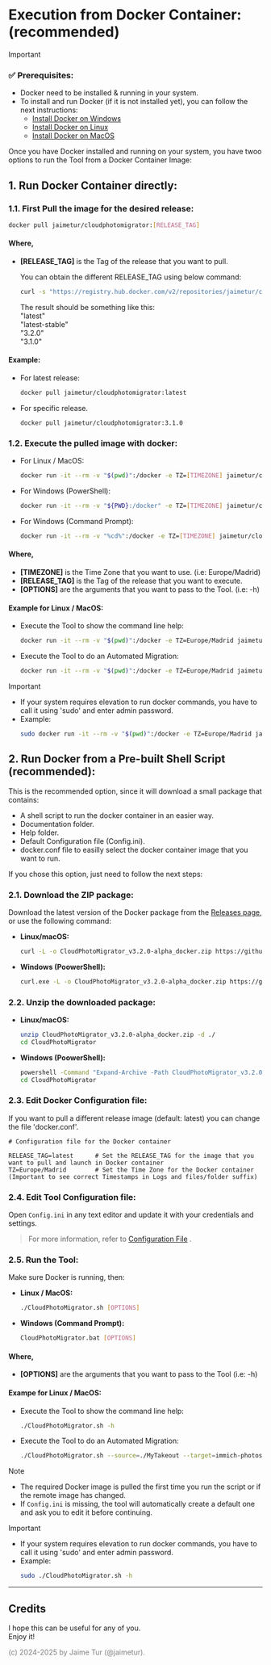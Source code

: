 # Execution from Docker Container: \(recommended)

> [!IMPORTANT] 
> ### ✅ Prerequisites:
> - Docker need to be installed & running in your system.
> - To install and run Docker (if it is not installed yet), you can follow the next instructions:  
>     - [Install Docker on Windows](/help/install-docker/install-docker-windows.md)  
>     - [Install Docker on Linux](/help/install-docker/install-docker-linux.md)  
>     - [Install Docker on MacOS](/help/install-docker/install-docker-macos.md)  


Once you have Docker installed and running on your system, you have twoo options to run the Tool from a Docker Container Image:
## 1. Run Docker Container directly:

### 1.1. First Pull the image for the desired release:
  ```bash
  docker pull jaimetur/cloudphotomigrator:[RELEASE_TAG]
  ```

#### Where,
  - **[RELEASE_TAG]** is the Tag of the release that you want to pull.
    
    You can obtain the different RELEASE_TAG using below command:
    ```bash
    curl -s "https://registry.hub.docker.com/v2/repositories/jaimetur/cloudphotomigrator/tags?page_size=100" | jq '.results[].name'
    ```
    The result should be something like this:  
      "latest"  
      "latest-stable"  
      "3.2.0"  
      "3.1.0"  

#### Example:
  - For latest release:
    ```bash
    docker pull jaimetur/cloudphotomigrator:latest
    ```
  - For specific release.
    ```
    docker pull jaimetur/cloudphotomigrator:3.1.0
    ```


### 1.2. Execute the pulled image with docker:
- For Linux / MacOS: 
  ```bash
  docker run -it --rm -v "$(pwd)":/docker -e TZ=[TIMEZONE] jaimetur/cloudphotomigrator:[RELEASE_TAG] [OPTIONS]
  ```
- For Windows (PowerShell): 
  ```bash
  docker run -it --rm -v "${PWD}:/docker" -e TZ=[TIMEZONE] jaimetur/cloudphotomigrator:[RELEASE_TAG] [OPTIONS]
  ```
- For Windows (Command Prompt): 
  ```bash
  docker run -it --rm -v "%cd%":/docker -e TZ=[TIMEZONE] jaimetur/cloudphotomigrator:[RELEASE_TAG] [OPTIONS]
  ```

#### Where,
  - **[TIMEZONE]** is the Time Zone that you want to use. (i.e: Europe/Madrid)
  - **[RELEASE_TAG]** is the Tag of the release that you want to execute.
  - **[OPTIONS]** are the arguments that you want to pass to the Tool. (i.e: -h)

#### Example for Linux / MacOS:
  - Execute the Tool to show the command line help:
    ```bash
    docker run -it --rm -v "$(pwd)":/docker -e TZ=Europe/Madrid jaimetur/cloudphotomigrator:latest -h
    ```
  - Execute the Tool to do an Automated Migration:
    ```bash
    docker run -it --rm -v "$(pwd)":/docker -e TZ=Europe/Madrid jaimetur/cloudphotomigrator:latest --source=./MyTakeout --target=immich-photos
    ```

> [!IMPORTANT]
> - If your system requires elevation to run docker commands, you have to call it using 'sudo' and enter admin password.
> - Example:
>   ```bash
>   sudo docker run -it --rm -v "$(pwd)":/docker -e TZ=Europe/Madrid jaimetur/cloudphotomigrator:latest -h
>   ```

## 2. Run Docker from a Pre-built Shell Script (recommended):

This is the recommended option, since it will download a small package that contains:
- A shell script to run the docker container in an easier way.
- Documentation folder.
- Help folder.
- Default Configuration file (Config.ini).
- docker.conf file to easilly select the docker container image that you want to run.

If you chose this option, just need to follow the next steps:

### 2.1. Download the ZIP package:

Download the latest version of the Docker package from the [Releases page](https://github.com/jaimetur/CloudPhotoMigrator/releases), or use the following command:

- **Linux/macOS:**
    ```bash
    curl -L -o CloudPhotoMigrator_v3.2.0-alpha_docker.zip https://github.com/jaimetur/CloudPhotoMigrator/releases/download/v3.2.0-alpha/CloudPhotoMigrator_v3.2.0-alpha_docker.zip
    ```
  
- **Windows (PoowerShell):**
    ```bash
    curl.exe -L -o CloudPhotoMigrator_v3.2.0-alpha_docker.zip https://github.com/jaimetur/CloudPhotoMigrator/releases/download/v3.2.0-alpha/CloudPhotoMigrator_v3.2.0-alpha_docker.zip
    ```


### 2.2. Unzip the downloaded package:

- **Linux/macOS:**
    ```bash
    unzip CloudPhotoMigrator_v3.2.0-alpha_docker.zip -d ./
    cd CloudPhotoMigrator
    ```

- **Windows (PoowerShell):**
    ```bash
    powershell -Command "Expand-Archive -Path CloudPhotoMigrator_v3.2.0-alpha_docker.zip -DestinationPath ./"
    cd CloudPhotoMigrator
    ```


### 2.3. Edit Docker Configuration file:   

If you want to pull a different release image (default: latest) you can change the file 'docker.conf'.  

```
# Configuration file for the Docker container

RELEASE_TAG=latest      # Set the RELEASE_TAG for the image that you want to pull and launch in Docker container
TZ=Europe/Madrid        # Set the Time Zone for the Docker container (Important to see correct Timestamps in Logs and files/folder suffix)
```


### 2.4. Edit Tool Configuration file:

Open `Config.ini` in any text editor and update it with your credentials and settings.

> For more information, refer to [Configuration File](/help/0-configuration-file.md) .


### 2.5. Run the Tool:

Make sure Docker is running, then:

- **Linux / MacOS:**
    ```bash
    ./CloudPhotoMigrator.sh [OPTIONS]
    ``` 
- **Windows (Command Prompt):**
    ```bash
    CloudPhotoMigrator.bat [OPTIONS]
    ```

#### Where,
  - **[OPTIONS]** are the arguments that you want to pass to the Tool (i.e: -h)
 
#### Exampe for Linux / MacOS:
  - Execute the Tool to show the command line help:
    ```bash
    ./CloudPhotoMigrator.sh -h
    ```
  - Execute the Tool to do an Automated Migration:
    ```bash
    ./CloudPhotoMigrator.sh --source=./MyTakeout --target=immich-photos
    ```
    
> [!NOTE]
> - The required Docker image is pulled the first time you run the script or if the remote image has changed.
> - If `Config.ini` is missing, the tool will automatically create a default one and ask you to edit it before continuing.

> [!IMPORTANT]
> - If your system requires elevation to run docker commands, you have to call it using 'sudo' and enter admin password.
> - Example:
>   ```bash
>   sudo ./CloudPhotoMigrator.sh -h
>   ```

---
## Credits
I hope this can be useful for any of you.  
Enjoy it!

<span style="color:grey">(c) 2024-2025 by Jaime Tur (@jaimetur).</span> 
